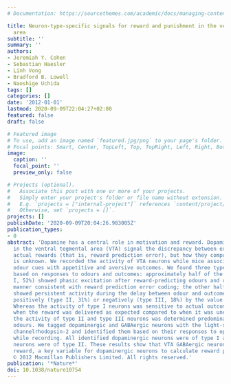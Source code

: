 ```yaml
---
# Documentation: https://sourcethemes.com/academic/docs/managing-content/

title: Neuron-type-specific signals for reward and punishment in the ventral tegmental
  area
subtitle: ''
summary: ''
authors:
- Jeremiah Y. Cohen
- Sebastian Haesler
- Linh Vong
- Bradford B. Lowell
- Naoshige Uchida
tags: []
categories: []
date: '2012-01-01'
lastmod: 2020-09-09T22:04:27+02:00
featured: false
draft: false

# Featured image
# To use, add an image named `featured.jpg/png` to your page's folder.
# Focal points: Smart, Center, TopLeft, Top, TopRight, Left, Right, BottomLeft, Bottom, BottomRight.
image:
  caption: ''
  focal_point: ''
  preview_only: false

# Projects (optional).
#   Associate this post with one or more of your projects.
#   Simply enter your project's folder or file name without extension.
#   E.g. `projects = ["internal-project"]` references `content/project/deep-learning/index.md`.
#   Otherwise, set `projects = []`.
projects: []
publishDate: '2020-09-09T20:04:26.983005Z'
publication_types:
- 0
abstract: 'Dopamine has a central role in motivation and reward. Dopaminergic neurons
  in the ventral tegmental area (VTA) signal the discrepancy between expected and
  actual rewards (that is, reward prediction error), but how they compute such signals
  is unknown. We recorded the activity of VTA neurons while mice associated different
  odour cues with appetitive and aversive outcomes. We found three types of neuron
  based on responses to odours and outcomes: approximately half of the neurons (type
  I, 52%) showed phasic excitation after reward-predicting odours and rewards in a
  manner consistent with reward prediction error coding; the other half of neurons
  showed persistent activity during the delay between odour and outcome that was modulated
  positively (type II, 31%) or negatively (type III, 18%) by the value of outcomes.
  Whereas the activity of type I neurons was sensitive to actual outcomes (that is,
  when the reward was delivered as expected compared to when it was unexpectedly omitted),
  the activity of type II and type III neurons was determined predominantly by reward-predicting
  odours. We tagged dopaminergic and GABAergic neurons with the light-sensitive protein
  channelrhodopsin-2 and identified them based on their responses to optical stimulation
  while recording. All identified dopaminergic neurons were of type I and all GABAergic
  neurons were of type II. These results show that VTA GABAergic neurons signal expected
  reward, a key variable for dopaminergic neurons to calculate reward prediction error.
  © 2012 Macmillan Publishers Limited. All rights reserved.'
publication: '*Nature*'
doi: 10.1038/nature10754
---
```

